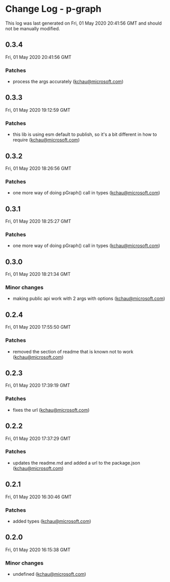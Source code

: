 # Change Log - p-graph

This log was last generated on Fri, 01 May 2020 20:41:56 GMT and should not be manually modified.

<!-- Start content -->

## 0.3.4

Fri, 01 May 2020 20:41:56 GMT

### Patches

- process the args accurately (kchau@microsoft.com)

## 0.3.3

Fri, 01 May 2020 19:12:59 GMT

### Patches

- this lib is using esm default to publish, so it's a bit different in how to require (kchau@microsoft.com)

## 0.3.2

Fri, 01 May 2020 18:26:56 GMT

### Patches

- one more way of doing pGraph() call in types (kchau@microsoft.com)

## 0.3.1

Fri, 01 May 2020 18:25:27 GMT

### Patches

- one more way of doing pGraph() call in types (kchau@microsoft.com)

## 0.3.0

Fri, 01 May 2020 18:21:34 GMT

### Minor changes

- making public api work with 2 args with options (kchau@microsoft.com)

## 0.2.4

Fri, 01 May 2020 17:55:50 GMT

### Patches

- removed the section of readme that is known not to work (kchau@microsoft.com)

## 0.2.3

Fri, 01 May 2020 17:39:19 GMT

### Patches

- fixes the url (kchau@microsoft.com)

## 0.2.2

Fri, 01 May 2020 17:37:29 GMT

### Patches

- updates the readme.md and added a url to the package.json (kchau@microsoft.com)

## 0.2.1

Fri, 01 May 2020 16:30:46 GMT

### Patches

- added types (kchau@microsoft.com)

## 0.2.0

Fri, 01 May 2020 16:15:38 GMT

### Minor changes

- undefined (kchau@microsoft.com)
